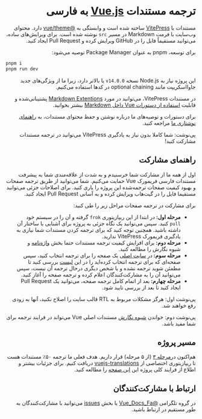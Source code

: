 <h1 dir="rtl">ترجمه مستندات <a href="https://vuejs.org" target="_blank">Vue.js</a> به فارسی</h1>

<p dir="rtl">مستندات با <a href="https://github.com/vuejs/vitepress">VitePress</a> ساخته شده است و وابستگی به <a href="https://github.com/vuejs/vue-theme">&#64;vue/theme</a> دارد. محتوای وب‌سایت با فرمت Markdown در مسیر <code>src</code> نوشته شده است. برای ویرایش‌های ساده، می‌توانید مستقیماً فایل را در GitHub ویرایش کرده و Pull Request ایجاد کنید.</p>

<p dir="rtl">برای توسعه، pnpm به عنوان Package Manager توصیه می‌شود:</p>
  
```bash
pnpm i
pnpm run dev
```

<p dir="rtl">این پروژه نیاز به Node.js نسخه <code>v14.0.0</code> یا بالاتر دارد، زیرا ما از ویژگی‌های جدید جاوااسکریپت مانند optional chaining در کدها استفاده می‌کنیم.</p>

<p dir="rtl">در مستندات VitePress، می‌توانید در مورد <a href="https://vitepress.dev/guide/markdown">Markdown Extentions</a> پشتیبانی‌شده و قابلیت <a href="https://vitepress.dev/guide/using-vue">استفاده از دستورات Vue داخل Markdown</a> بیشتر بخوانید.</p>

<p dir="rtl">برای دستورات و توصیه‌های ما درباره نوشتن و حفظ محتوای مستندات، به <a href="https://github.com/vuejs/docs/blob/main/.github/contributing/writing-guide.md">راهنمای نوشتاری ما</a> مراجعه کنید.</p>

<p dir="rtl">پی‌نوشت: شما کاملا بدون نیاز به یادگیری VitePress می‌توانید در ترجمه مستندات مشارکت کنید!</p>

<h2 dir="rtl">راهنمای مشارکت</h2>

<p dir="rtl">
 اول از همه ما از مشارکت شما خرسنیدم و به شدت از علاقه‌مندی شما به پیشرفت مستندات فارسی فریمورک Vue حمایت می‌کنیم. شما می‌توانید از طریق ترجمه صفحات و بهبود کیفیت صفحات ترجمه‌شده این پروژه را یاری کنید. برای اصلاحات جزئی می‌توانید مستقیما فایل را در گیت‌هاب ویرایش کرده و به آسانی Pull Request ایجاد کنید.
</p>

<p dir="rtl">
برای مشارکت در ترجمه صفحات مراحل زیر را طی کنید:
</p>

<ul dir="rtl">
  <li><strong>مرحله اول: </strong>در ابتدا از این ریپازیتوری <code>frok</code> گرفته و آن را در سیستم خود <code>pull</code> کنید. سپس می‌توانید یک نگاه جزئی به پروژه برای آشنایی با ساختار آن داشته باشید. همچنین توجه کنید که برای ترجمه کردن مستندات شما نیازی به یادگیری فریمورک VitePress ندارید.</li>

  <li><strong>مرحله دوم: </strong>برای افزایش کیفیت ترجمه مستندات حتما بخش <a href="https://github.com/the-pesar/docs-fa/blob/main/GLOSSARY.md">واژه‌نامه</a> و شیوه نگارش را مطالعه کنید.</li>
  
  <li><strong>مرحله سوم: </strong>در <a href="https://docs-fa.vercel.app">سایت اصلی</a> یک صفحه را برای ترجمه انتخاب کنید، سپس صفحه‌ای که برای ترجمه انتخاب کرده‌اید را در این <a href="https://github.com/the-pesar/docs-fa/issues/8">لیست</a> بررسی کنید تا مطمئن شوید ترجمه نشده و یا شخص دیگری درحال ترجمه آن نیست، سپس می‌توانید آن را به مشارکت‌کنندگان اعلام کرده و ترجمه صفحه را آغاز کنید.</li>

  <li><strong>مرحله چهارم: </strong>بعد از اتمام کامل ترجمه صفحه، می‌توانید یک Pull Request ایجاد کنید تا بعد از بررسی تایید شود.</li>
</ul>

<p dir="rtl">
پی‌نوشت اول: هرگز مشکلات مربوط به RTL قالب سایت را اصلاح نکنید، آنها به زودی رفع خواهند شد.
</p>

<p dir="rtl">
  پی‌نوشت دوم: خواندن <a href="https://github.com/vuejs/docs/blob/main/.github/contributing/writing-guide.md">شیوه نگارش</a> مستندات اصلی Vue می‌تواند در فرایند ترجمه برای شما مفید باشد.
</p>

<h2 dir="rtl">مسیر پروژه</h2>

<p dir="rtl">
هم‌اکنون در<a href="https://github.com/vuejs-translations/guidelines#current-active-translations-in-alphabetical-order">مرحله ۳</a> (از ۵ مرحله) قرار داریم. هدف فعلی ما ترجمه ۵۰٪ مستندات هست تا ریپازیتوری اختصاصی از <a href="https://github.com/vuejs-translations">vuejs-translations</a> دریافت کنیم. برای جزئیات بیشتر و اطلاع از فرایند کلی پروژه این <a href="https://github.com/vuejs-translations/guidelines">این صفحه</a> را مطالعه کنید.
</p>


<h2 dir="rtl">ارتباط با مشارکت‌کنندگان</h2>

<p dir="rtl">
در گروه تلگرامی <a href="https://t.me/Vue_Docs_Fa">@Vue_Docs_Fa</a> یا بخش <a href="https://github.com/the-pesar/docs-fa/issues">issues</a> می‌توانید با مشارکت‌کنندگان به طور مستقیم در ارتباط باشید.
</p>
